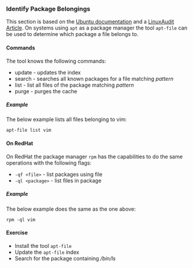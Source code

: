 ### Identify Package Belongings
This section is based on the [Ubuntu documentation](https://wiki.ubuntuusers.de/apt-file/) and a [LinuxAudit Article](https://linux-audit.com/determine-file-and-related-package/).
On systems using `apt` as a package manager the tool `apt-file` can be used to determine which package a file belongs to.

#### Commands
The tool knows the following commands:

- update - updates the index
- search <pattern> - searches all known packages for a file matching *pattern*
- list <pattern> - list all files of the package matching *pattern*
- purge - purges the cache

##### Example
The below example lists all files belonging to vim: 

~~~~
apt-file list vim
~~~~

#### On RedHat
On RedHat the package manager `rpm` has the capabilities to do the same operations with the following flags:

- `-qf <file>` - list packages using file
- `-ql <package>` - list files in package

##### Example
The below example does the same as the one above:

~~~~
rpm -ql vim
~~~~

#### Exercise
- Install the tool `apt-file`
- Update the `apt-file` index
- Search for the package containing */bin/ls*
